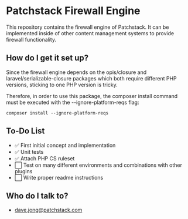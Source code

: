 # Patchstack Firewall Engine #

This repository contains the firewall engine of Patchstack.
It can be implemented inside of other content management systems to provide firewall functionality.

## How do I get it set up? ##

Since the firewall engine depends on the opis/closure and laravel/serializable-closure packages which both require different PHP versions, sticking to one PHP version is tricky.

Therefore, in order to use this package, the composer install command must be executed with the --ignore-platform-reqs flag:

`composer install --ignore-platform-reqs`

## To-Do List ##
- ✅ First initial concept and implementation
- ✅ Unit tests
- ✅ Attach PHP CS ruleset
- ⬜️ Test on many different environments and combinations with other plugins
- ⬜️ Write proper readme instructions

## Who do I talk to? ##

* dave.jong@patchstack.com
